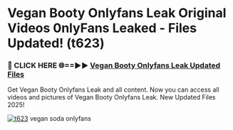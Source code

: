 # Vegan Booty Onlyfans Leak Original Videos 0nlyFans Leaked - Files Updated! (t623)

<h3>🔴 CLICK HERE 🌐==►► <a href="https://tinyurl.com/2jnfzry5" rel="nofollow">Vegan Booty Onlyfans Leak Updated Files</a></h3>

Get Vegan Booty Onlyfans Leak and all content. Now you can access all videos and pictures of Vegan Booty Onlyfans Leak. New Updated Files 2025!

[![t623](https://i.imgur.com/GyGTBgg.gif)](https://tinyurl.com/2jnfzry5)
vegan soda onlyfans